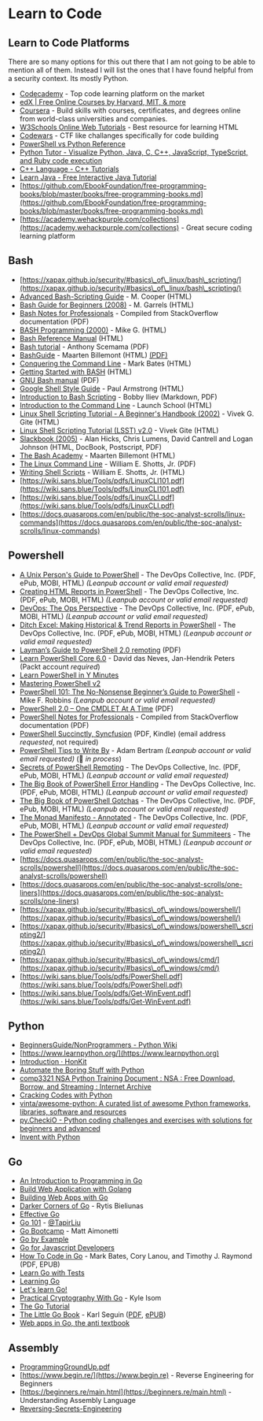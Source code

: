 # Learn to Code

## **Learn to Code** Platforms

There are so many options for this out there that I am not going to be able to mention all of them. Instead I will list the ones that I have found helpful from a security context. Its mostly Python.

* [Codecademy](https://www.codecademy.com) - Top code learning platform on the market
* [edX | Free Online Courses by Harvard, MIT, & more](https://www.edx.org)
* [Coursera](https://www.coursera.org) - Build skills with courses, certificates, and degrees online from world-class universities and companies.
* [W3Schools Online Web Tutorials](https://www.w3schools.com) - Best resource for learning HTML
* [Codewars](https://www.codewars.com) - CTF like challanges specifically for code building
* [PowerShell vs Python Reference](https://blog.ironmansoftware.com/powershell-vs-python/)
* [Python Tutor - Visualize Python, Java, C, C++, JavaScript, TypeScript, and Ruby code execution](http://pythontutor.com)&#x20;
* [C++ Language - C++ Tutorials](https://www.cplusplus.com/doc/tutorial/)&#x20;
* [Learn Java - Free Interactive Java Tutorial](https://www.learnjavaonline.org)
* [https://github.com/EbookFoundation/free-programming-books/blob/master/books/free-programming-books.md](https://github.com/EbookFoundation/free-programming-books/blob/master/books/free-programming-books.md)
* [https://academy.wehackpurple.com/collections](https://academy.wehackpurple.com/collections) - Great secure coding learning platform

## Bash

* [https://xapax.github.io/security/#basics\_of\_linux/bash\_scripting/](https://xapax.github.io/security/#basics\_of\_linux/bash\_scripting/)
* [Advanced Bash-Scripting Guide](http://tldp.org/LDP/abs/html/) - M. Cooper (HTML)
* [Bash Guide for Beginners (2008)](http://www.tldp.org/LDP/Bash-Beginners-Guide/html/) - M. Garrels (HTML)
* [Bash Notes for Professionals](http://goalkicker.com/BashBook/) - Compiled from StackOverflow documentation (PDF)
* [BASH Programming (2000)](http://tldp.org/HOWTO/Bash-Prog-Intro-HOWTO.html) - Mike G. (HTML)
* [Bash Reference Manual](http://www.gnu.org/software/bash/manual/bashref.html) (HTML)
* [Bash tutorial](https://web.archive.org/web/20180328183806/http://gdrcorelec.ups-tlse.fr/files/bash.pdf) - Anthony Scemama (PDF)
* [BashGuide](http://mywiki.wooledge.org/BashGuide) - Maarten Billemont (HTML) [(PDF)](http://s.ntnu.no/bashguide.pdf)
* [Conquering the Command Line](http://conqueringthecommandline.com/book/frontmatter) - Mark Bates (HTML)
* [Getting Started with BASH](http://www.hypexr.org/bash\_tutorial.php) (HTML)
* [GNU Bash manual](https://www.gnu.org/software/bash/manual/bash.pdf) (PDF)
* [Google Shell Style Guide](https://google.github.io/styleguide/shell.xml) - Paul Armstrong (HTML)
* [Introduction to Bash Scripting](https://github.com/bobbyiliev/introduction-to-bash-scripting) - Bobby Iliev (Markdown, PDF)
* [Introduction to the Command Line](https://launchschool.com/books/command\_line) - Launch School (HTML)
* [Linux Shell Scripting Tutorial - A Beginner's Handbook (2002)](http://www.freeos.com/guides/lsst/) - Vivek G. Gite (HTML)
* [Linux Shell Scripting Tutorial (LSST) v2.0](https://bash.cyberciti.biz/guide/Main\_Page) - Vivek Gite (HTML)
* [Slackbook (2005)](http://slackbook.org) - Alan Hicks, Chris Lumens, David Cantrell and Logan Johnson (HTML, DocBook, Postscript, PDF)
* [The Bash Academy](http://guide.bash.academy) - Maarten Billemont (HTML)
* [The Linux Command Line](http://linuxcommand.org/tlcl.php) - William E. Shotts, Jr. (PDF)
* [Writing Shell Scripts](http://linuxcommand.org/lc3\_writing\_shell\_scripts.php) - William E. Shotts, Jr. (HTML)
* [https://wiki.sans.blue/Tools/pdfs/LinuxCLI101.pdf](https://wiki.sans.blue/Tools/pdfs/LinuxCLI101.pdf)
* [https://wiki.sans.blue/Tools/pdfs/LinuxCLI.pdf](https://wiki.sans.blue/Tools/pdfs/LinuxCLI.pdf)
* [https://docs.quasarops.com/en/public/the-soc-analyst-scrolls/linux-commands](https://docs.quasarops.com/en/public/the-soc-analyst-scrolls/linux-commands)

## Powershell

* [A Unix Person's Guide to PowerShell](https://leanpub.com/aunixpersonsguidetopowershell) - The DevOps Collective, Inc. (PDF, ePub, MOBI, HTML) _(Leanpub account or valid email requested)_
* [Creating HTML Reports in PowerShell](https://leanpub.com/creatinghtmlreportsinwindowspowershell) - The DevOps Collective, Inc. (PDF, ePub, MOBI, HTML) _(Leanpub account or valid email requested)_
* [DevOps: The Ops Perspective](https://leanpub.com/devopstheopsperspective) - The DevOps Collective, Inc. (PDF, ePub, MOBI, HTML) _(Leanpub account or valid email requested)_
* [Ditch Excel: Making Historical & Trend Reports in PowerShell](https://leanpub.com/ditchexcelmakinghistoricalandtrendreportsinpowershell) - The DevOps Collective, Inc. (PDF, ePub, MOBI, HTML) _(Leanpub account or valid email requested)_
* [Layman’s Guide to PowerShell 2.0 remoting](https://ravichaganti.com/ebooks/AlaymansguidetoPowerShell2remotingv2.pdf) (PDF)
* [Learn PowerShell Core 6.0](https://www.packtpub.com/free-ebooks/learn-powershell-core-60) - David das Neves, Jan-Hendrik Peters (Packt account _required_)
* [Learn PowerShell in Y Minutes](https://learnxinyminutes.com/docs/powershell/)
* [Mastering PowerShell v2](http://community.idera.com/powershell/powertips/b/ebookv2#pi619PostSortOrder=Ascending)
* [PowerShell 101: The No-Nonsense Beginner’s Guide to PowerShell](https://leanpub.com/powershell101) - Mike F. Robbins _(Leanpub account or valid email requested)_
* [PowerShell 2.0 – One CMDLET At A Time](http://www.jonathanmedd.net/wp-content/uploads/2010/09/PowerShell\_2\_One\_Cmdlet\_at\_a\_Time.pdf) (PDF)
* [PowerShell Notes for Professionals](http://goalkicker.com/PowerShellBook/) - Compiled from StackOverflow documentation (PDF)
* [PowerShell Succinctly, Syncfusion](https://www.syncfusion.com/resources/techportal/ebooks/powershell) (PDF, Kindle) (email address _requested_, not required)
* [PowerShell Tips to Write By](https://leanpub.com/powershelltips) - Adam Bertram _(Leanpub account or valid email requested)_ (🚧 _in process_)
* [Secrets of PowerShell Remoting](https://leanpub.com/secretsofpowershellremoting) - The DevOps Collective, Inc. (PDF, ePub, MOBI, HTML) _(Leanpub account or valid email requested)_
* [The Big Book of PowerShell Error Handling](https://leanpub.com/thebigbookofpowershellerrorhandling) - The DevOps Collective, Inc. (PDF, ePub, MOBI, HTML) _(Leanpub account or valid email requested)_
* [The Big Book of PowerShell Gotchas](https://leanpub.com/thebigbookofpowershellgotchas) - The DevOps Collective, Inc. (PDF, ePub, MOBI, HTML) _(Leanpub account or valid email requested)_
* [The Monad Manifesto - Annotated](https://leanpub.com/themonadmanifestoannotated) - The DevOps Collective, Inc. (PDF, ePub, MOBI, HTML) _(Leanpub account or valid email requested)_
* [The PowerShell + DevOps Global Summit Manual for Summiteers](https://leanpub.com/windowspowershellnetworkingguide) - The DevOps Collective, Inc. (PDF, ePub, MOBI, HTML) _(Leanpub account or valid email requested)_
* [https://docs.quasarops.com/en/public/the-soc-analyst-scrolls/powershell](https://docs.quasarops.com/en/public/the-soc-analyst-scrolls/powershell)
* [https://docs.quasarops.com/en/public/the-soc-analyst-scrolls/one-liners](https://docs.quasarops.com/en/public/the-soc-analyst-scrolls/one-liners)
* [https://xapax.github.io/security/#basics\_of\_windows/powershell/](https://xapax.github.io/security/#basics\_of\_windows/powershell/)
* [https://xapax.github.io/security/#basics\_of\_windows/powershell\_scripting2/](https://xapax.github.io/security/#basics\_of\_windows/powershell\_scripting2/)
* [https://xapax.github.io/security/#basics\_of\_windows/cmd/](https://xapax.github.io/security/#basics\_of\_windows/cmd/)
* [https://wiki.sans.blue/Tools/pdfs/PowerShell.pdf](https://wiki.sans.blue/Tools/pdfs/PowerShell.pdf)
* [https://wiki.sans.blue/Tools/pdfs/Get-WinEvent.pdf](https://wiki.sans.blue/Tools/pdfs/Get-WinEvent.pdf)

## Python

* [BeginnersGuide/NonProgrammers - Python Wiki](https://wiki.python.org/moin/BeginnersGuide/NonProgrammers)&#x20;
* [https://www.learnpython.org/](https://www.learnpython.org)
* [Introduction · HonKit](https://python.swaroopch.com)&#x20;
* [Automate the Boring Stuff with Python](https://automatetheboringstuff.com)&#x20;
* [comp3321 NSA Python Training Document : NSA : Free Download, Borrow, and Streaming : Internet Archive](https://archive.org/details/comp3321/page/n1/mode/2up/search/device)&#x20;
* [Cracking Codes with Python](https://inventwithpython.com/cracking/)&#x20;
* [vinta/awesome-python: A curated list of awesome Python frameworks, libraries, software and resources](https://github.com/vinta/awesome-python)&#x20;
* [py.CheckiO - Python coding challenges and exercises with solutions for beginners and advanced](https://py.checkio.org)
* &#x20;[Invent with Python](https://inventwithpython.com)&#x20;

## Go

* [An Introduction to Programming in Go](http://www.golang-book.com)
* [Build Web Application with Golang](https://astaxie.gitbooks.io/build-web-application-with-golang/content/en/)
* [Building Web Apps with Go](https://codegangsta.gitbooks.io/building-web-apps-with-go/content/)
* [Darker Corners of Go](https://rytisbiel.com/2021/03/06/darker-corners-of-go/) - Rytis Bieliunas
* [Effective Go](https://golang.org/doc/effective\_go.html)
* [Go 101](https://go101.org/article/101.html) - [@TapirLiu](https://twitter.com/TapirLiu)
* [Go Bootcamp](http://www.golangbootcamp.com/book) - Matt Aimonetti
* [Go by Example](https://gobyexample.com)
* [Go for Javascript Developers](https://github.com/bulim/go-for-javascript-developers)
* [How To Code in Go](https://www.digitalocean.com/community/books/how-to-code-in-go-ebook) - Mark Bates, Cory Lanou, and Timothy J. Raymond (PDF, EPUB)
* [Learn Go with Tests](https://quii.gitbook.io/learn-go-with-tests/)
* [Learning Go](https://miek.nl/go/)
* [Let's learn Go!](http://go-book.readthedocs.io/en/latest/)
* [Practical Cryptography With Go](https://leanpub.com/gocrypto/read) - Kyle Isom
* [The Go Tutorial](http://tour.golang.org)
* [The Little Go Book](https://github.com/karlseguin/the-little-go-book) - Karl Seguin ([PDF](https://www.openmymind.net/assets/go/go.pdf), [ePUB](https://www.openmymind.net/assets/go/go.epub))
* [Web apps in Go, the anti textbook](https://github.com/thewhitetulip/web-dev-golang-anti-textbook/)

## Assembly

* [ProgrammingGroundUp.pdf](https://download-mirror.savannah.gnu.org/releases/pgubook/ProgrammingGroundUp-1-0-booksize.pdf)
* [https://www.begin.re/](https://www.begin.re) - Reverse Engineering for Beginners
* [https://beginners.re/main.html](https://beginners.re/main.html) - Understanding Assembly Language
* [Reversing-Secrets-Engineering](https://www.amazon.com/Reversing-Secrets-Engineering-Eldad-Eilam/dp/0764574817)
